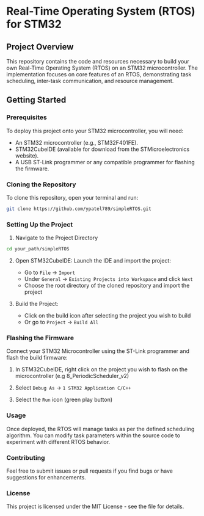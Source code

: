 # Real-Time Operating System (RTOS) for STM32

## Project Overview
This repository contains the code and resources necessary to build your own Real-Time Operating System (RTOS) on an STM32 microcontroller. The implementation focuses on core features of an RTOS, demonstrating task scheduling, inter-task communication, and resource management.

## Getting Started

### Prerequisites
To deploy this project onto your STM32 microcontroller, you will need:

- An STM32 microcontroller (e.g., STM32F401FE).
- STM32CubeIDE (available for download from the STMicroelectronics website).
- A USB ST-Link programmer or any compatible programmer for flashing the firmware.

### Cloning the Repository
To clone this repository, open your terminal and run:

```bash
git clone https://github.com/ypatel789/simpleRTOS.git
```
### Setting Up the Project

1. Navigate to the Project Directory

```bash
cd your_path/simpleRTOS
```

2. Open STM32CubeIDE: Launch the IDE and import the project:
    - Go to `File` -> `Import`
    - Under `General` -> `Existing Projects into Workspace` and click `Next`
    - Choose the root directory of the cloned repository and import the project

3. Build the Project:
    - Click on the build icon after selecting the project you wish to build
    - Or go to `Project` -> `Build All`

### Flashing the Firmware

Connect your STM32 Microcontroller using the ST-Link programmer and flash the build firmware:

1. In STM32CubeIDE, right click on the project you wish to flash on the microcontroller (e.g 8_PeriodicScheduler_v2)

2. Select `Debug As` -> `1 STM32 Application C/C++`

3. Select the `Run` icon (green play button)

### Usage 

Once deployed, the RTOS will manage tasks as per the defined scheduling algorithm. You can modify task parameters within the source code to experiment with different RTOS behavior.

### Contributing 

Feel free to submit issues or pull requests if you find bugs or have suggestions for enhancements.

### License

This project is licensed under the MIT License - see the file for details.
